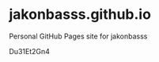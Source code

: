 # jakonbasss.github.io
Personal GitHub Pages site for jakonbasss





























Du31Et2Gn4
